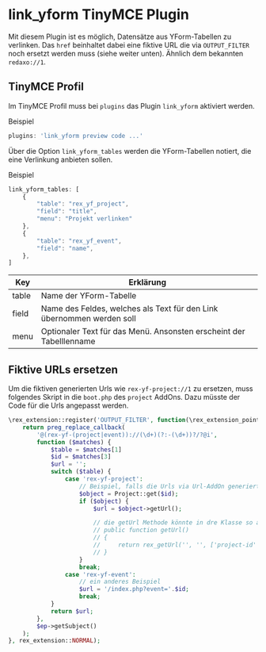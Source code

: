 # link_yform TinyMCE Plugin

Mit diesem Plugin ist es möglich, Datensätze aus YForm-Tabellen zu verlinken.
Das `href` beinhaltet dabei eine fiktive URL die via `OUTPUT_FILTER` noch ersetzt werden muss (siehe weiter unten). Ähnlich dem bekannten `redaxo://1`.

## TinyMCE Profil

Im TinyMCE Profil muss bei `plugins` das Plugin `link_yform` aktiviert werden.

Beispiel
```js
plugins: 'link_yform preview code ...'
```

Über die Option `link_yform_tables` werden die YForm-Tabellen notiert, die eine Verlinkung anbieten sollen.

Beispiel
```js
link_yform_tables: [
    {
        "table": "rex_yf_project",
        "field": "title",
        "menu": "Projekt verlinken"
    },
    {
        "table": "rex_yf_event",
        "field": "name",
    },
]
```

| Key   | Erklärung                                                             |
|-------|-----------------------------------------------------------------------|
| table | Name der YForm-Tabelle                                                |
| field | Name des Feldes, welches als Text für den Link übernommen werden soll |
| menu  | Optionaler Text für das Menü. Ansonsten erscheint der Tabelllenname   |




## Fiktive URLs ersetzen

Um die fiktiven generierten Urls wie `rex-yf-project://1` zu ersetzen, muss folgendes Skript in die `boot.php` des `project` AddOns.
Dazu müsste der Code für die Urls angepasst werden.

```php
\rex_extension::register('OUTPUT_FILTER', function(\rex_extension_point $ep) {
    return preg_replace_callback(
        '@(rex-yf-(project|event))://(\d+)(?:-(\d+))?/?@i',
        function ($matches) {
            $table = $matches[1]
            $id = $matches[3]
            $url = '';
            switch ($table) {
                case 'rex-yf-project':
                    // Beispiel, falls die Urls via Url-AddOn generiert werden
                    $object = Project::get($id);
                    if ($object) {
                        $url = $object->getUrl();

                        // die getUrl Methode könnte in dre Klasse so aussehen
                        // public function getUrl()
                        // {
                        //     return rex_getUrl('', '', ['project-id' => $this->id]);
                        // }
                    }
                    break;
                case 'rex-yf-event':
                    // ein anderes Beispiel
                    $url = '/index.php?event='.$id;
                    break;
            }
            return $url;
        },
        $ep->getSubject()
    );
}, rex_extension::NORMAL);
```
